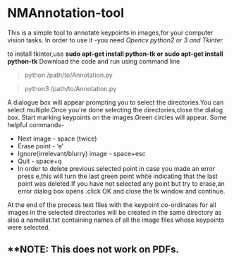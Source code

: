 # NMAnnotation-tool
This is a simple tool to annotate keypoints in images,for your computer vision tasks.
In order to use it -you need *Opencv python2 or 3  and Tkinter*

to install tkinter,use
**sudo apt-get install python-tk or
sudo apt-get install python-tk**
Download the code and run using command line
> python /path/to/Annotation.py 

> python3 /path/to/Annotation.py 

A dialogue box will appear prompting you to select the directories.You can select multiple.Once you're done selecting the directories,close the dialog box.
Start marking keypoints on the images.Green circles will appear.
Some helpful commands-
* Next image - space (twice)
* Erase point - ‘e’
* Ignore(irrelevant/blurry) image - space+esc
* Quit - space+q
* In order to delete previous selected point in case you made an error press e,this will turn the last green point white indicating that the last point was deleted.If you have not selected any point but try to erase,an error dialog box opens .click OK and close the tk window and continue.

At the end of the process text files with the keypoint co-ordinates for all images in the selected directories will be created in the same directory as also a namelist.txt containing names of all the image files whose keypoints were selected.

**NOTE: This does not work on PDFs.
---
